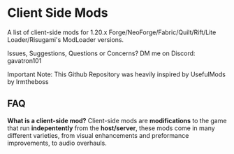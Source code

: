 # Client Side Mods

A list of client-side mods for 1.20.x Forge/NeoForge/Fabric/Quilt/Rift/Lite Loader/Risugami's ModLoader versions.

Issues, Suggestions, Questions or Concerns? DM me on Discord: gavatron101

Important Note: This Github Repository was heavily inspired by UsefulMods by Irmtheboss

## FAQ

**What is a client-side mod?**
Client-side mods are **modifications** to the game that run **indepentently** from the **host/server**, these mods come in many different varieties, from visual enhancements and preformance improvements, to audio overhauls.
